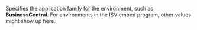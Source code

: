 Specifies the application family for the environment, such as **BusinessCentral**. For environments in the ISV embed program, other values might show up here.